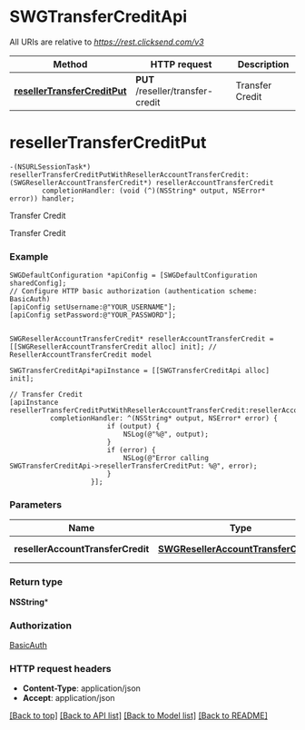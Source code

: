 # SWGTransferCreditApi

All URIs are relative to *https://rest.clicksend.com/v3*

Method | HTTP request | Description
------------- | ------------- | -------------
[**resellerTransferCreditPut**](SWGTransferCreditApi.md#resellertransfercreditput) | **PUT** /reseller/transfer-credit | Transfer Credit


# **resellerTransferCreditPut**
```objc
-(NSURLSessionTask*) resellerTransferCreditPutWithResellerAccountTransferCredit: (SWGResellerAccountTransferCredit*) resellerAccountTransferCredit
        completionHandler: (void (^)(NSString* output, NSError* error)) handler;
```

Transfer Credit

Transfer Credit

### Example 
```objc
SWGDefaultConfiguration *apiConfig = [SWGDefaultConfiguration sharedConfig];
// Configure HTTP basic authorization (authentication scheme: BasicAuth)
[apiConfig setUsername:@"YOUR_USERNAME"];
[apiConfig setPassword:@"YOUR_PASSWORD"];


SWGResellerAccountTransferCredit* resellerAccountTransferCredit = [[SWGResellerAccountTransferCredit alloc] init]; // ResellerAccountTransferCredit model

SWGTransferCreditApi*apiInstance = [[SWGTransferCreditApi alloc] init];

// Transfer Credit
[apiInstance resellerTransferCreditPutWithResellerAccountTransferCredit:resellerAccountTransferCredit
          completionHandler: ^(NSString* output, NSError* error) {
                        if (output) {
                            NSLog(@"%@", output);
                        }
                        if (error) {
                            NSLog(@"Error calling SWGTransferCreditApi->resellerTransferCreditPut: %@", error);
                        }
                    }];
```

### Parameters

Name | Type | Description  | Notes
------------- | ------------- | ------------- | -------------
 **resellerAccountTransferCredit** | [**SWGResellerAccountTransferCredit***](SWGResellerAccountTransferCredit.md)| ResellerAccountTransferCredit model | 

### Return type

**NSString***

### Authorization

[BasicAuth](../README.md#BasicAuth)

### HTTP request headers

 - **Content-Type**: application/json
 - **Accept**: application/json

[[Back to top]](#) [[Back to API list]](../README.md#documentation-for-api-endpoints) [[Back to Model list]](../README.md#documentation-for-models) [[Back to README]](../README.md)

